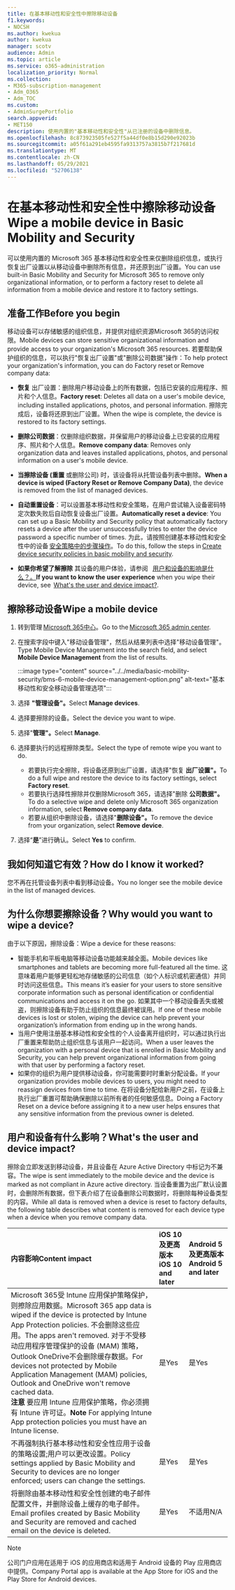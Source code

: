 ```yaml
---
title: 在基本移动性和安全性中擦除移动设备
f1.keywords:
- NOCSH
ms.author: kwekua
author: kwekua
manager: scotv
audience: Admin
ms.topic: article
ms.service: o365-administration
localization_priority: Normal
ms.collection:
- M365-subscription-management
- Adm_O365
- Adm_TOC
ms.custom:
- AdminSurgePortfolio
search.appverid:
- MET150
description: 使用内置的"基本移动性和安全性"从已注册的设备中删除信息。
ms.openlocfilehash: 8c873923505fe527f5a44df0e8b15d290e92023b
ms.sourcegitcommit: a05f61a291eb4595fa9313757a3815b7f217681d
ms.translationtype: MT
ms.contentlocale: zh-CN
ms.lasthandoff: 05/29/2021
ms.locfileid: "52706138"
---
```

# <a name="wipe-a-mobile-device-in-basic-mobility-and-security"></a><span data-ttu-id="98add-103">在基本移动性和安全性中擦除移动设备</span><span class="sxs-lookup"><span data-stu-id="98add-103">Wipe a mobile device in Basic Mobility and Security</span></span>

<span data-ttu-id="98add-104">可以使用内置的 Microsoft 365 基本移动性和安全性来仅删除组织信息，或执行恢复出厂设置以从移动设备中删除所有信息，并还原到出厂设置。</span><span class="sxs-lookup"><span data-stu-id="98add-104">You can use built-in Basic Mobility and Security for Microsoft 365 to remove only organizational information, or to perform a factory reset to delete all information from a mobile device and restore it to factory settings.</span></span>

## <a name="before-you-begin"></a><span data-ttu-id="98add-105">准备工作</span><span class="sxs-lookup"><span data-stu-id="98add-105">Before you begin</span></span>

<span data-ttu-id="98add-106">移动设备可以存储敏感的组织信息，并提供对组织资源Microsoft 365的访问权限。</span><span class="sxs-lookup"><span data-stu-id="98add-106">Mobile devices can store sensitive organizational information and provide access to your organization's Microsoft 365 resources.</span></span> <span data-ttu-id="98add-107">若要帮助保护组织的信息，可以执行"恢复出厂设置"或"删除公司数据"操作：</span><span class="sxs-lookup"><span data-stu-id="98add-107">To help protect your organization's information, you can do Factory reset or Remove company data:</span></span>

- <span data-ttu-id="98add-108">**恢复** 出厂设置：删除用户移动设备上的所有数据，包括已安装的应用程序、照片和个人信息。</span><span class="sxs-lookup"><span data-stu-id="98add-108">**Factory reset**: Deletes all data on a user's mobile device, including installed applications, photos, and personal information.</span></span> <span data-ttu-id="98add-109">擦除完成后，设备将还原到出厂设置。</span><span class="sxs-lookup"><span data-stu-id="98add-109">When the wipe is complete, the device is restored to its factory settings.</span></span>

- <span data-ttu-id="98add-110">**删除公司数据**：仅删除组织数据，并保留用户的移动设备上已安装的应用程序、照片和个人信息。</span><span class="sxs-lookup"><span data-stu-id="98add-110">**Remove company data**: Removes only organization data and leaves installed applications, photos, and personal information on a user's mobile device.</span></span>

- <span data-ttu-id="98add-111">**当擦除设备 (重置** 或删除公司) 时，该设备将从托管设备列表中删除。</span><span class="sxs-lookup"><span data-stu-id="98add-111">**When a device is wiped (Factory Reset or Remove Company Data)**, the device is removed from the list of managed devices.</span></span>
    
- <span data-ttu-id="98add-112">**自动重置设备**：可以设置基本移动性和安全策略，在用户尝试输入设备密码特定次数失败后自动恢复设备出厂设置。</span><span class="sxs-lookup"><span data-stu-id="98add-112">**Automatically reset a device**: You can set up a Basic Mobility and Security policy that automatically factory resets a device after the user unsuccessfully tries to enter the device password a specific number of times.</span></span> <span data-ttu-id="98add-113">为此，请按照创建基本移动性和安全性中的设备 [安全策略中的步骤操作](create-device-security-policies.md)。</span><span class="sxs-lookup"><span data-stu-id="98add-113">To do this, follow the steps in [Create device security policies in basic mobility and security](create-device-security-policies.md).</span></span>
    
- <span data-ttu-id="98add-114">**如果你希望了解擦除** 其设备的用户体验，请参阅   [用户和设备的影响是什么？。](#whats-the-user-and-device-impact)</span><span class="sxs-lookup"><span data-stu-id="98add-114">**If you want to know the user experience** when you wipe their device, see  [What's the user and device impact?](#whats-the-user-and-device-impact).</span></span>

## <a name="wipe-a-mobile-device"></a><span data-ttu-id="98add-115">擦除移动设备</span><span class="sxs-lookup"><span data-stu-id="98add-115">Wipe a mobile device</span></span>

1. <span data-ttu-id="98add-116">转到管理 [Microsoft 365中心](../../admin/admin-overview/about-the-admin-center.md)。</span><span class="sxs-lookup"><span data-stu-id="98add-116">Go to the [Microsoft 365 admin center](../../admin/admin-overview/about-the-admin-center.md).</span></span>

2. <span data-ttu-id="98add-117">在搜索字段中键入"移动设备管理"，然后从结果列表中选择"移动设备管理"。</span><span class="sxs-lookup"><span data-stu-id="98add-117">Type Mobile Device Management into the search field, and select **Mobile Device Management** from the list of results.</span></span>

    :::image type="content" source="../../media/basic-mobility-security/bms-6-mobile-device-management-option.png" alt-text="基本移动性和安全移动设备管理选项":::

3. <span data-ttu-id="98add-119">选择 **"管理设备"。**</span><span class="sxs-lookup"><span data-stu-id="98add-119">Select **Manage devices**.</span></span>

4. <span data-ttu-id="98add-120">选择要擦除的设备。</span><span class="sxs-lookup"><span data-stu-id="98add-120">Select the device you want to wipe.</span></span>

5. <span data-ttu-id="98add-121">选择"**管理"。**</span><span class="sxs-lookup"><span data-stu-id="98add-121">Select **Manage**.</span></span>

6. <span data-ttu-id="98add-122">选择要执行的远程擦除类型。</span><span class="sxs-lookup"><span data-stu-id="98add-122">Select the type of remote wipe you want to do.</span></span>

    - <span data-ttu-id="98add-123">若要执行完全擦除，将设备还原到出厂设置，请选择"恢复 **出厂设置"。**</span><span class="sxs-lookup"><span data-stu-id="98add-123">To do a full wipe and restore the device to its factory settings, select **Factory reset**.</span></span>
    - <span data-ttu-id="98add-124">若要执行选择性擦除并仅删除Microsoft 365，请选择"删除 **公司数据"。**</span><span class="sxs-lookup"><span data-stu-id="98add-124">To do a selective wipe and delete only Microsoft 365 organization information, select **Remove company data**.</span></span>
    - <span data-ttu-id="98add-125">若要从组织中删除设备，请选择"**删除设备"。**</span><span class="sxs-lookup"><span data-stu-id="98add-125">To remove the device from your organization, select **Remove device**.</span></span>

7. <span data-ttu-id="98add-126">选择“**是**”进行确认。</span><span class="sxs-lookup"><span data-stu-id="98add-126">Select **Yes** to confirm.</span></span>

## <a name="how-do-i-know-it-worked"></a><span data-ttu-id="98add-127">我如何知道它有效？</span><span class="sxs-lookup"><span data-stu-id="98add-127">How do I know it worked?</span></span>

<span data-ttu-id="98add-128">您不再在托管设备列表中看到移动设备。</span><span class="sxs-lookup"><span data-stu-id="98add-128">You no longer see the mobile device in the list of managed devices.</span></span>

## <a name="why-would-you-want-to-wipe-a-device"></a><span data-ttu-id="98add-129">为什么你想要擦除设备？</span><span class="sxs-lookup"><span data-stu-id="98add-129">Why would you want to wipe a device?</span></span>

<span data-ttu-id="98add-130">由于以下原因，擦除设备：</span><span class="sxs-lookup"><span data-stu-id="98add-130">Wipe a device for these reasons:</span></span>

- <span data-ttu-id="98add-131">智能手机和平板电脑等移动设备功能越来越全面。</span><span class="sxs-lookup"><span data-stu-id="98add-131">Mobile devices like smartphones and tablets are becoming more full-featured all the time.</span></span> <span data-ttu-id="98add-132">这意味着用户能够更轻松地存储敏感的公司信息（如个人标识或机密通信）并同时访问这些信息。</span><span class="sxs-lookup"><span data-stu-id="98add-132">This means it’s easier for your users to store sensitive corporate information such as personal identification or confidential communications and access it on the go.</span></span> <span data-ttu-id="98add-133">如果其中一个移动设备丢失或被盗，则擦除设备有助于防止组织的信息最终被误用。</span><span class="sxs-lookup"><span data-stu-id="98add-133">If one of these mobile devices is lost or stolen, wiping the device can help prevent your organization’s information from ending up in the wrong hands.</span></span>
- <span data-ttu-id="98add-134">当用户使用注册基本移动性和安全性的个人设备离开组织时，可以通过执行出厂重置来帮助防止组织信息与该用户一起访问。</span><span class="sxs-lookup"><span data-stu-id="98add-134">When a user leaves the organization with a personal device that is enrolled in Basic Mobility and Security, you can help prevent organizational information from going with that user by performing a factory reset.</span></span>
- <span data-ttu-id="98add-135">如果你的组织为用户提供移动设备，你可能需要时时重新分配设备。</span><span class="sxs-lookup"><span data-stu-id="98add-135">If your organization provides mobile devices to users, you might need to reassign devices from time to time.</span></span> <span data-ttu-id="98add-136">在将设备分配给新用户之前，在设备上执行出厂重置可帮助确保删除以前所有者的任何敏感信息。</span><span class="sxs-lookup"><span data-stu-id="98add-136">Doing a Factory Reset on a device before assigning it to a new user helps ensures that any sensitive information from the previous owner is deleted.</span></span>

## <a name="whats-the-user-and-device-impact"></a><span data-ttu-id="98add-137">用户和设备有什么影响？</span><span class="sxs-lookup"><span data-stu-id="98add-137">What's the user and device impact?</span></span>

<span data-ttu-id="98add-138">擦除会立即发送到移动设备，并且设备在 Azure Active Directory 中标记为不兼容。</span><span class="sxs-lookup"><span data-stu-id="98add-138">The wipe is sent immediately to the mobile device and the device is marked as not compliant in Azure active directory.</span></span> <span data-ttu-id="98add-139">当设备重置为出厂默认设置时，会删除所有数据，但下表介绍了在设备删除公司数据时，将删除每种设备类型的内容。</span><span class="sxs-lookup"><span data-stu-id="98add-139">While all data is removed when a device is reset to factory defaults, the following table describes what content is removed for each device type when a device when you remove company data.</span></span>

|<span data-ttu-id="98add-140">**内容影响**</span><span class="sxs-lookup"><span data-stu-id="98add-140">**Content impact**</span></span>|<span data-ttu-id="98add-141">**iOS 10 及更高版本**</span><span class="sxs-lookup"><span data-stu-id="98add-141">**iOS 10 and later**</span></span>|<span data-ttu-id="98add-142">**Android 5 及更高版本**</span><span class="sxs-lookup"><span data-stu-id="98add-142">**Android 5 and later**</span></span>|
|:-----|:-----|:-----|
|<span data-ttu-id="98add-143">Microsoft 365受 Intune 应用保护策略保护，则擦除应用数据。</span><span class="sxs-lookup"><span data-stu-id="98add-143">Microsoft 365 app data is wiped if the device is protected by Intune App Protection policies.</span></span> <span data-ttu-id="98add-144">不会删除这些应用。</span><span class="sxs-lookup"><span data-stu-id="98add-144">The apps aren't removed.</span></span> <span data-ttu-id="98add-145">对于不受移动应用程序管理保护的设备 (MAM) 策略，Outlook OneDrive不会删除缓存数据。</span><span class="sxs-lookup"><span data-stu-id="98add-145">For devices not protected by Mobile Application Management (MAM) policies, Outlook and OneDrive won't remove cached data.</span></span><br/><span data-ttu-id="98add-146">**注意** 要应用 Intune 应用保护策略，你必须拥有 Intune 许可证。</span><span class="sxs-lookup"><span data-stu-id="98add-146">**Note** For applying Intune App protection policies you must have an Intune license.</span></span>|<span data-ttu-id="98add-147">是</span><span class="sxs-lookup"><span data-stu-id="98add-147">Yes</span></span>|<span data-ttu-id="98add-148">是</span><span class="sxs-lookup"><span data-stu-id="98add-148">Yes</span></span>|
|<span data-ttu-id="98add-149">不再强制执行基本移动性和安全性应用于设备的策略设置;用户可以更改设置。</span><span class="sxs-lookup"><span data-stu-id="98add-149">Policy settings applied by Basic Mobility and Security to devices are no longer enforced; users can change the settings.</span></span>|<span data-ttu-id="98add-150">是</span><span class="sxs-lookup"><span data-stu-id="98add-150">Yes</span></span>|<span data-ttu-id="98add-151">是</span><span class="sxs-lookup"><span data-stu-id="98add-151">Yes</span></span>|
|<span data-ttu-id="98add-152">将删除由基本移动性和安全性创建的电子邮件配置文件，并删除设备上缓存的电子邮件。</span><span class="sxs-lookup"><span data-stu-id="98add-152">Email profiles created by Basic Mobility and Security are removed and cached email on the device is deleted.</span></span>|<span data-ttu-id="98add-153">是</span><span class="sxs-lookup"><span data-stu-id="98add-153">Yes</span></span>|<span data-ttu-id="98add-154">不适用</span><span class="sxs-lookup"><span data-stu-id="98add-154">N/A</span></span>|
>[!NOTE]
><span data-ttu-id="98add-155">公司门户应用在适用于 iOS 的应用商店和适用于 Android 设备的 Play 应用商店中提供。</span><span class="sxs-lookup"><span data-stu-id="98add-155">Company Portal app is available at the App Store for iOS and the Play Store for Android devices.</span></span>
